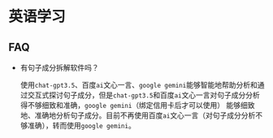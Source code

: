 # 英语学习

## FAQ

- 有句子成分拆解软件吗？

  使用`chat-gpt3.5`、百度`ai`文心一言、`google gemini`能够智能地帮助分析和通过交互式探讨句子成分，但是`chat-gpt3.5`和百度`ai`文心一言对句子成分分析得不够细致和准确，`google gemini`（绑定信用卡后才可以使用） 能够细致地、准确地分析句子成分。目前不再使用百度`ai`文心一言（对句子成分分析不够准确），转而使用`google gemini`。
